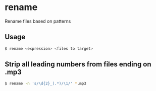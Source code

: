 # rename
Rename files based on patterns

## Usage
```sh
$ rename <expression> <files to target>
```

## Strip all leading numbers from files ending on .mp3
```sh
$ rename -n 's/\d{2}_(.*)/\1/' *.mp3
```
